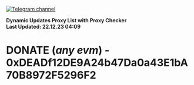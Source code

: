 [![Telegram channel](https://img.shields.io/endpoint?url=https://runkit.io/damiankrawczyk/telegram-badge/branches/master?url=https://t.me/n4z4v0d)](https://t.me/n4z4v0d) 

**Dynamic Updates Proxy List with Proxy Checker**  
**Last Updated: 22.12.23 04:09**

# DONATE (_any evm_) - 0xDEADf12DE9A24b47Da0a43E1bA70B8972F5296F2
